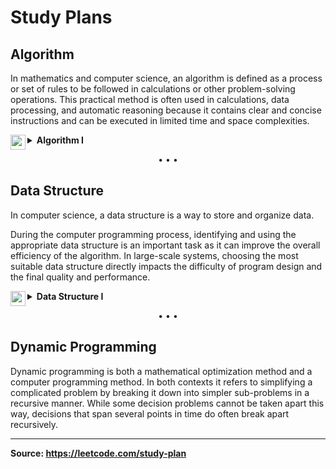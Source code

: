 <h1>Study Plans</h1>

<h2>Algorithm</h2>

<p>
In mathematics and computer science, an algorithm is defined as a process or set of rules to be followed in calculations or other problem-solving operations. This practical method is often used in calculations, data processing, and automatic reasoning because it contains clear and concise instructions and can be executed in limited time and space complexities.
</p>

<details>
<summary>
<img src="https://assets.leetcode.com/static_assets/others/algorithm_I.png" height="24" align="left">
<b>Algorithm I</b>
</summary>
 
<h2>Day 1 ・ Binary Search</h2>

<ul>
<li>
<a href="../701-800/704/">Solution</a>
– 
<a href="https://leetcode.com/problems/binary-search/">704. Binary Search</a>
</li>
<li>
<a href="../201-300/278/">Solution</a>
– 
<a href="https://leetcode.com/problems/first-bad-version/">278. First Bad Version</a>
</li>
<li>
<a href="../1-100/35/">Solution</a>
– 
<a href="https://leetcode.com/problems/search-insert-position/">35. Search Insert Position</a>
</li>
</ul>

<h2>Day 2 ・ Two Pointers</h2>
 
<ul>
<li>
<a href="../901-1000/977/">Solution</a>
– 
<a href="https://leetcode.com/problems/squares-of-a-sorted-array/">977. Squares of a Sorted Array</a>
</li>
<li>
<a href="../101-200/189/">Solution</a>
– 
<a href="https://leetcode.com/problems/rotate-array/">189. Rotate Array</a>
</li>
</ul>
  
<h2>Day 3 ・ Two Pointers</h2>

<ul>
<li>
<a href="../201-300/283/">Solution</a>
– 
<a href="https://leetcode.com/problems/move-zeroes/">283. Move Zeroes</a>
</li>
<li>
<a href="../101-200/167/">Solution</a>
– 
<a href="https://leetcode.com/problems/two-sum-ii-input-array-is-sorted/">167. Two Sum II ・ Input Array Is Sorted</a>
</li>
</ul>

<h2>Day 4 ・ Two Pointers</h2>

<ul>
<li>
<a href="../301-400/344/">Solution</a>
– 
<a href="https://leetcode.com/problems/reverse-string/">344. Reverse String</a>
</li>
<li>
<a href="../501-600/557/">Solution</a>
– 
<a href="https://leetcode.com/problems/reverse-words-in-a-string-iii/">557. Reverse Words in a String III</a>
</li>
</ul>

<h2>Day 5 ・ Two Pointers</h2>

<ul>
<li>
<a href="../801-900/876/">Solution</a>
– 
<a href="https://leetcode.com/problems/middle-of-the-linked-list/">876. Middle of the Linked List</a>
</li>
<li>
<a href="../1-100/19/">Solution</a>
– 
<a href="https://leetcode.com/problems/remove-nth-node-from-end-of-list/">19. Remove Nth Node From End of List</a>
</li>
</ul>

<h2>Day 6 ・ Sliding Window</h2>

<ul>
<li>
<a href="../1-100/3/">Solution</a>
– 
<a href="https://leetcode.com/problems/longest-substring-without-repeating-characters/">3. Longest Substring Without Repeating Characters</a>
</li>
<li>
<a href="../501-600/567/">Solution</a>
– 
<a href="https://leetcode.com/problems/permutation-in-string/">567. Permutation in String</a>
</li>
</ul>

<h2>Day 7 ・ Breadth-First Search / Depth-First Search</h2>

<ul>
<li>
<a href="../701-800/733/">Solution</a>
– 
<a href="https://leetcode.com/problems/flood-fill/">733. Flood Fill</a>
</li>
<li>
<a href="../601-700/695/">Solution</a>
– 
<a href="https://leetcode.com/problems/max-area-of-island/">695. Max Area of Island</a>
</li>
</ul>

<h2>Day 8 ・ Breadth-First Search / Depth-First Search</h2>

<ul>
<li>
<a href="../601-700/617/">Solution</a>
– 
<a href="https://leetcode.com/problems/merge-two-binary-trees/">617. Merge Two Binary Trees</a>
</li>
<li>
<a href="../101-200/116/">Solution</a>
– 
<a href="https://leetcode.com/problems/populating-next-right-pointers-in-each-node/">116. Populating Next Right Pointers in Each Node</a>
</li>
</ul>

<h2>Day 9 ・ Breadth-First Search / Depth-First Search</h2>

<ul>
<li>
<a href="../501-600/542/">Solution</a>
– 
<a href="https://leetcode.com/problems/01-matrix/">542. 01 Matrix</a>
</li>
<li>
<a href="../901-1000/994/">Solution</a>
– 
<a href="https://leetcode.com/problems/rotting-oranges/">994. Rotting Oranges</a>
</li>
</ul>

<h2>Day 10 ・ Recursion / Backtracking</h2>

<ul>
<li>
<a href="../1-100/21/">Solution</a>
– 
<a href="https://leetcode.com/problems/merge-two-sorted-lists/">21. Merge Two Sorted Lists</a>
</li>
<li>
<a href="../201-300/206/">Solution</a>
– 
<a href="https://leetcode.com/problems/reverse-linked-list/">206. Reverse Linked List</a>
</li>
</ul>

<h2>Day 11 ・ Recursion / Backtracking</h2>

<ul>
<li>
<a href="../1-100/77/">Solution</a>
– 
<a href="https://leetcode.com/problems/combinations/">77. Combinations</a>
</li>
<li>
<a href="../1-100/46/">Solution</a>
– 
<a href="https://leetcode.com/problems/permutations/">46. Permutations</a>
</li>
<li>
<a href="../701-800/784/">Solution</a>
– 
<a href="https://leetcode.com/problems/letter-case-permutation/">784. Letter Case Permutation</a>
</li>
</ul>

<h2>Day 12 ・ Dynamic Programming</h2>

<ul>
<li>
<a href="../1-100/70/">Solution</a>
– 
<a href="https://leetcode.com/problems/climbing-stairs/">70. Climbing Stairs</a>
</li>
<li>
<a href="../101-200/198/">Solution</a>
– 
<a href="https://leetcode.com/problems/house-robber/">198. House Robber</a>
</li>
<li>
<a href="../101-200/120/">Solution</a>
– 
<a href="https://leetcode.com/problems/triangle/">120. Triangle</a>
</li>
</ul>

<h2>Day 13 ・ Bit Manipulation</h2>

<ul>
<li>
<a href="../201-300/231/">Solution</a>
– 
<a href="https://leetcode.com/problems/power-of-two/">231. Power of Two</a>
</li>
<li>
<a href="../101-200/191/">Solution</a>
– 
<a href="https://leetcode.com/problems/number-of-1-bits/">191. Number of 1 Bits</a>
</li>
</ul>

<h2>Day 14 ・ Bit Manipulation</h2>

<ul>
<li>
<a href="../101-200/190/">Solution</a>
– 
<a href="https://leetcode.com/problems/reverse-bits/">190. Reverse Bits</a>
</li>
<li>
<a href="../101-200/136/">Solution</a>
– 
<a href="https://leetcode.com/problems/single-number/">136. Single Number</a>
</li>
</ul>
  
<hr>

<h4>Source: https://leetcode.com/study-plan/algorithm</h4>

</details>

<p align="center">• • •</p>

<h2>Data Structure</h2>

<p>
In computer science, a data structure is a way to store and organize data.

During the computer programming process, identifying and using the appropriate data structure is an important task as it can improve the overall efficiency of the algorithm. In large-scale systems, choosing the most suitable data structure directly impacts the difficulty of program design and the final quality and performance.
</p>

<details>
<summary>
<img src="https://assets.leetcode.com/static_assets/others/DS_I.png" height="24" align="left">
<b>Data Structure I</b>
</summary>

<h2>Day 1 ・ Array</h2>

<ul>
<li>
<a href="">Solution</a>
– 
<a href="">217. Contains Duplicate</a>
</li>
<li>
<a href="">Solution</a>
– 
<a href="">53. Maximum Subarray</a>
</li>
</ul>

<h2>Day 2 ・ Array</h2>

<ul>
<li>
<a href="">Solution</a>
– 
<a href="">1. Two Sum</a>
</li>
<li>
<a href="">Solution</a>
– 
<a href="">88. Merge Sorted Array</a>
</li>
</ul>

<h2>Day 3 ・ Array</h2>

<ul>
<li>
<a href="">Solution</a>
– 
<a href="">350. Intersection of Two Arrays II</a>
</li>
<li>
<a href="">Solution</a>
– 
<a href="">121. Best Time to Buy and Sell Stock</a>
</li>
</ul>

<h2>Day 4 ・ Array</h2>

<ul>
<li>
<a href="">Solution</a>
– 
<a href="">566. Reshape the Matrix</a>
</li>
<li>
<a href="">Solution</a>
– 
<a href="">118. Pascal's Triangle</a>
</li>
</ul>

<h2>Day 5 ・ Array</h2>

<ul>
<li>
<a href="">Solution</a>
– 
<a href="">36. Valid Sudoku</a>
</li>
<li>
<a href="">Solution</a>
– 
<a href="">74. Search a 2D Matrix</a>
</li>
</ul>

<h2>Day 6 ・ String</h2>

<ul>
<li>
<a href="">Solution</a>
– 
<a href="">387. First Unique Character in a String</a>
</li>
<li>
<a href="">Solution</a>
– 
<a href="">383. Ransom Note</a>
</li>
<li>
<a href="">Solution</a>
– 
<a href="">242. Valid Anagram</a>
</li>
</ul>

<h2>Day 7 ・ Linked List</h2>

<ul>
<li>
<a href="">Solution</a>
– 
<a href="">141. Linked List Cycle</a>
</li>
<li>
<a href="">Solution</a>
– 
<a href="">21. Merge Two Sorted Lists</a>
</li>
<li>
<a href="">Solution</a>
– 
<a href="">203. Remove Linked List Elements</a>
</li>
</ul>

<h2>Day 8 ・ Linked List</h2>

<ul>
<li>
<a href="">Solution</a>
– 
<a href="">206. Reverse Linked List</a>
</li>
<li>
<a href="">Solution</a>
– 
<a href="">83. Remove Duplicates from Sorted List</a>
</li>
</ul>

<h2>Day 9 ・ Stack / Queue</h2>

<ul>
<li>
<a href="">Solution</a>
– 
<a href="">20. Valid Parentheses</a>
</li>
<li>
<a href="">Solution</a>
– 
<a href="">232. Implement Queue using Stacks</a>
</li>
</ul>

<h2>Day 10 ・ Tree</h2>

<ul>
<li>
<a href="">Solution</a>
– 
<a href="">144. Binary Tree Preorder Traversal</a>
</li>
<li>
<a href="">Solution</a>
– 
<a href="">94. Binary Tree Inorder Traversal</a>
</li>
<li>
<a href="">Solution</a>
– 
<a href="">145. Binary Tree Postorder Traversal</a>
</li>
</ul>

<h2>Day 11 ・ Tree</h2>

<ul>
<li>
<a href="">Solution</a>
– 
<a href="">102. Binary Tree Level Order Traversal</a>
</li>
<li>
<a href="">Solution</a>
– 
<a href="">104. Maximum Depth of Binary Tree</a>
</li>
<li>
<a href="">Solution</a>
– 
<a href="">101. Symmetric Tree</a>
</li>
</ul>

<h2>Day 12 ・ Tree</h2>

<ul>
<li>
<a href="">Solution</a>
– 
<a href="">226. Invert Binary Tree</a>
</li>
<li>
<a href="">Solution</a>
– 
<a href="">112. Path Sum</a>
</li>
</ul>

<h2>Day 13 ・ Tree</h2>

<ul>
<li>
<a href="">Solution</a>
– 
<a href="">700. Search in a Binary Search Tree</a>
</li>
<li>
<a href="">Solution</a>
– 
<a href="">701. Insert into a Binary Search Tree</a>
</li>
</ul>

<h2>Day 14 ・ Tree</h2>

<ul>
<li>
<a href="">Solution</a>
– 
<a href="">98. Validate Binary Search Tree</a>
</li>
<li>
<a href="">Solution</a>
– 
<a href="">653. Two Sum IV ・ Input is a BST</a>
</li>
<li>
<a href="">Solution</a>
– 
<a href="">235. Lowest Common Ancestor of a Binary Search Tree</a>
</li>
</ul>
</details>

<p align="center">• • •</p>

<h2>Dynamic Programming</h2>

<p>
Dynamic programming is both a mathematical optimization method and a computer programming method. In both contexts it refers to simplifying a complicated problem by breaking it down into simpler sub-problems in a recursive manner. While some decision problems cannot be taken apart this way, decisions that span several points in time do often break apart recursively.
</p>

---

**Source: https://leetcode.com/study-plan**
